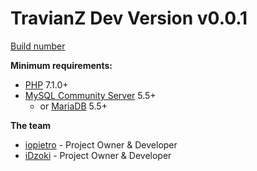 TravianZ Dev Version **v0.0.1**
======
[Build number](build_number)

**Minimum requirements:**
* [PHP](http://php.net/) 7.1.0+
* [MySQL Community Server](https://dev.mysql.com/downloads/mysql/) 5.5+
  * or [MariaDB](https://downloads.mariadb.org/) 5.5+
 
**The team**
* [iopietro](https://github.com/iopietro) - Project Owner & Developer
* [iDzoki](https://github.com/iDzoki) - Project Owner & Developer



